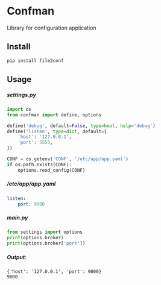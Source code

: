 # Confman

Library for configuration application

## Install
```bash
pip install file2conf
```

## Usage

##### settings.py

```python
import os
from confman import define, options

define('debug', default=False, type=bool, help='debug')
define('listen', type=dict, default={
    'host': '127.0.0.1',
    'port': 5555,
}) 

CONF = os.getenv('CONF', '/etc/app/app.yaml')
if os.path.exists(CONF):
    options.read_config(CONF)

```

##### /etc/app/app.yaml
```yaml
listen:
    port: 9000
```

##### main.py
```python
from settings import options
print(options.broker)
print(options.broker['port'])
```

##### Output:
```
{'host': '127.0.0.1', 'port': 9000}
9000
```
